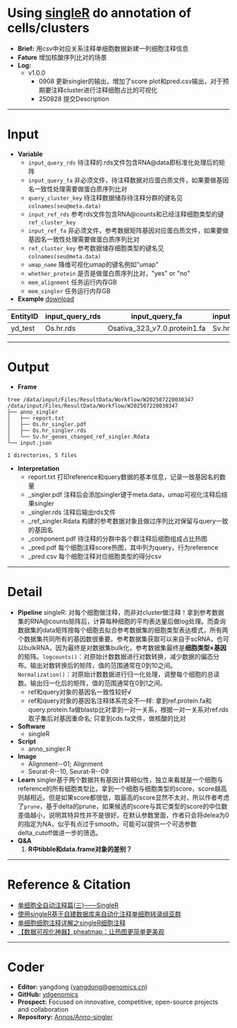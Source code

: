 # Using [singleR](https://github.com/dviraran/SingleR) do annotation of cells/clusters
- **Brief:** 用csv中对应关系注释单细胞数据新建一列细胞注释信息
- **Fature** 增加核酸序列比对的场景
- **Log:** 
  - v1.0.0
    - 0908 更新singler的输出，增加了score plot和pred.csv输出，对于预期要注释cluster进行注释细胞占比的可视化
    - 250828 提交Description

---
# Input
- **Variable**
  - `input_query_rds` 待注释的.rds文件包含RNA@data即标准化处理后的矩阵
  - `input_query_fa` 非必须文件，待注释数据对应蛋白质文件，如果要做基因名一致性处理需要做蛋白质序列比对
  - `query_cluster_key` 待注释数据储存待注释分群的键名见`colnames(seu@meta.data)`
  - `input_ref_rds` 参考rds文件包含RNA@counts和已经注释细胞类型的键`ref_cluster_key`
  - `input_ref_fa` 非必须文件，参考数据矩阵基因对应蛋白质文件，如果要做基因名一致性处理需要做蛋白质序列比对 
  - `ref_cluster_key` 参考数据储存细胞类型的键名见`colnames(seu@meta.data)`
  - `umap_name` 降维可视化umap的键名例如"umap"
  - `whether_protein` 是否是做蛋白质序列比对，"yes" or "no"
  - `mem_alignment` 任务运行内存GB
  - `mem_singler` 任务运行内存GB
- **Example** [download](https://github.com/ydgenomics/Annos/blob/main/Anno-singler/v1.0.0/Anno-singler_v1.0.0.csv)

| EntityID | input_query_rds | input_query_fa | input_ref_rds | input_ref_fa | ref_cluster_key | umap_name | whether_protein | mem_alignment | mem_singler |
| --- | --- | --- | --- | --- | --- | --- | --- | --- | --- |
| yd_test | Os.hr.rds | Osativa_323_v7.0.protein1.fa | Sv.hr.rds | Sviridis_500_v2.1.protein1.fa | celltypes | Xumap_ | yes | 8 | 16 |

---
# Output
- **Frame**
```sehll
tree /data/input/Files/ResultData/Workflow/W202507220030347
/data/input/Files/ResultData/Workflow/W202507220030347
├── anno_singler
│   ├── report.txt
│   ├── Os.hr_singler.pdf
│   ├── Os.hr_singler.rds
│   └── Sv.hr_genes_changed_ref_singler.Rdata
└── input.json

1 directories, 5 files
```
- **Interpretation**
  - report.txt 打印reference和query数据的基本信息，记录一致基因名的数量
  - _singler.pdf 注释后会添加singler键于meta.data，umap可视化注释后结果singler
  - _singler.rds 注释后输出rds文件
  - _ref_singler.Rdata 构建的参考数据对象且做过序列比对保留与query一致的基因名
  - _component.pdf 待注释的分群中各个群注释后细胞组成占比热图
  - _pred.pdf 每个细胞注释score热图，其中列为query，行为reference
  - _pred.csv 每个细胞注释对应细胞类型的得分csv

---
# Detail
- **Pipeline**
singleR: 对每个细胞做注释，而非对cluster做注释！拿到参考数据集的RNA@counts矩阵后，计算每种细胞的平均表达量后做log处理。而查询数据集的data矩阵按每个细胞去拟合参考数据集的细胞类型表达模式，所有两个数据集共同所有的基因数很重要。参考数据集获取可以来自于scRNA，也可以bulkRNA，因为最终是对数据集bulk化，参考数据集最终是**细胞类型×基因**的矩阵。`logcounts()`：对原始计数数据进行对数转换，减少数据的偏态分布。输出对数转换后的矩阵，值的范围通常在0到10之间。`Normalization()`：对原始计数数据进行归一化处理，调整每个细胞的总读数。输出归一化后的矩阵，值的范围通常在0到1之间。
  - ref和query对象的基因名一致性较好√
  - ref和query对象的基因名注释体系完全不一样: 拿到ref.protein.fa和query.protein.fa做blastp比对拿到一对一关系，根据一对一关系对ref.rds取子集后对基因重命名; 只拿到cds.fa文件，做核酸的比对
- **Software**
  - singleR
- **Script**
  - anno_singler.R
- **Image**
  - Alignment--01; Alignment
  - Seurat-R--10, Seurat-R--09
- **Learn** singler基于两个数据共有基因计算相似性，独立来看就是一个细胞与reference的所有细胞类型比，拿到一个细胞与细胞类型的score，score越高则越相近。但是如果score都很低，取最高的score显然不太对，所以作者考虑了`prune`，基于delta的prune，如果候选的score与其它类型的score的中位数差值越小，说明其特异性并不是很好。在默认参数里面，作者只会将delea为0的指定为NA，似乎有点过于smooth，可能可以提供一个可选参数delta_cutoff做进一步的筛选。
- **Q&A**
  1. **R中tibble和data.frame对象的差别？**

---
# Reference & Citation
- [单细胞全自动注释篇(三)——SingleR](https://mp.weixin.qq.com/s/ZpC4y6sXiATXS5BjoaQbGw)
- [使用singleR基于自建数据库来自动化注释单细胞转录组亚群](https://mp.weixin.qq.com/s/GpOxe4WLIrBOjbdH5gfyOQ)
- [单细胞细胞注释详解之singleR细胞注释](https://mp.weixin.qq.com/s/X_jEpuoY8hSEdW9oOiKlYQ)
- [【数据可视化神器】pheatmap：让热图更简单更美观](https://mp.weixin.qq.com/s/tHqmt4fJaFPcxzIYILDwzw)

---
# Coder
- **Editor:** yangdong (yangdong@genomics.cn)
- **GitHub:** [ydgenomics](https://github.com/ydgenomics)
- **Prospect:** Focused on innovative, competitive, open-source projects and collaboration
- **Repository:** [Annos/Anno-singler](https://github.com/ydgenomics/Annos/tree/main/Anno-singler)